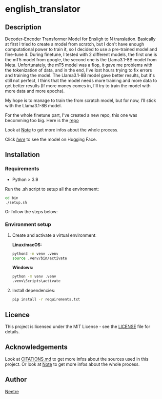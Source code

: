 # english_translator

## Description

Decoder-Encoder Transformer Model for Ensligh to N translation.
Basically at first I tried to create a model from scratch, but I don't have enough computational power to train it, so I decided to use a pre-trained model and fine-tune it.
During finetune, I tested with 2 different models, the first one is the mT5 model from google, the second one is the Llama3.1-8B model from Meta.
Unfortunately, the mT5 model was a flop, it gave me problems with the tokenization of data, and in the end, I've lost hours trying to fix errors and training the model.
The Llama3.1-8B model gave better results, but it's still not perfect, I think that the model needs more training and more data to get better results (If more money comes in, I'll try to train the model with more data and more epochs).

My hope is to manage to train the from scratch model, but for now, I'll stick with the Llama3.1-8B model.

For the whole finetune part, I've created a new repo, this one was becomming too big.
Here is the [repo](https://github.com/Neetre/mT5)

Look at [Note](Note.md) to get more infos about the whole process.

Click *[here](https://huggingface.co/Neetree/KoLama)* to see the model on Hugging Face.

## Installation

### Requirements

- Python > 3.9

Run the .sh script to setup all the environment:

   ```bash
   cd bin
   ./setup.sh
   ```

Or follow the steps below:

### Environment setup

1. Create and activate a virtual environment:

   **Linux/macOS:**

   ```bash
   python3 -m venv .venv
   source .venv/bin/activate
   ```

   **Windows:**

    ```bash
   python -m venv .venv
   .venv\Scripts\activate
   ```

2. Install dependencies:

   ```bash
   pip install -r requirements.txt
   ```

## Licence

This project is licensed under the MIT License - see the [LICENSE](LICENSE) file for details.

## Acknowledgements

Look at [CITATIONS.md](CITATIONS.md) to get more infos about the sources used in this project.
Or look at [Note](Note.md) to get more infos about the whole process.

## Author

[Neetre](https://github.com/Neetre)

